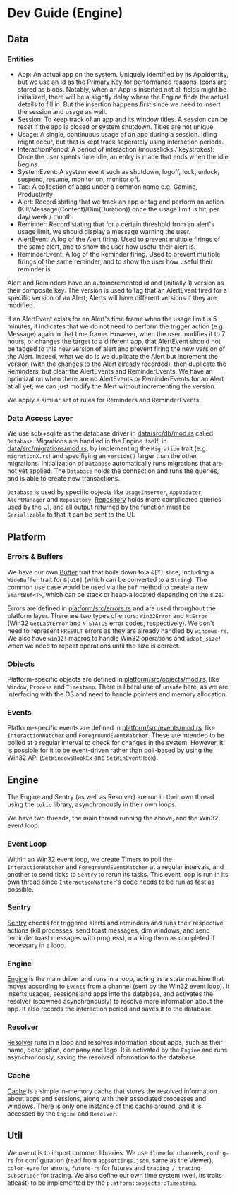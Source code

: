 # Dev Guide (Engine)

## Data

### Entities
- App: An actual app on the system. Uniquely identified by its AppIdentity, but we use an Id as the Primary Key for performance reasons. Icons are stored as blobs. Notably, when an App is inserted not all fields might be initialized, there will be a slightly delay where the Engine finds the actual details to fill in. But the insertion happens first since we need to insert the session and usage as well.
- Session: To keep track of an app and its window titles. A session can be reset if the app is closed or system shutdown. Titles are not unique.
- Usage: A single, continuous usage of an app during a session. Idling might occur, but that is kept track seperately using interaction periods.
- InteractionPeriod: A period of interaction (mouselicks / keystrokes). Once the user spents time idle, an entry is made that ends when the idle begins.
- SystemEvent: A system event such as shutdown, logoff, lock, unlock, suspend, resume, monitor on, monitor off.
- Tag: A collection of apps under a common name e.g. Gaming, Productivity
- Alert: Record stating that we track an app or tag and perform an action (Kill/Message(Content)/Dim(Duration)) once the usage limit is hit, per day/ week / month.
- Reminder: Record stating that for a certain threshold from an alert's usage limit, we should display a message warning the user.
- AlertEvent: A log of the Alert firing. Used to prevent multiple firings of the same alert, and to show the user how useful their alert is.
- ReminderEvent: A log of the Reminder firing. Used to prevent multiple firings of the same reminder, and to show the user how useful their reminder is.

Alert and Reminders have an autoincremented id and (initially 1) version as their composite key. The version is used to tag that an AlertEvent fired for a specific version of an Alert; Alerts will have different versions if they are modified.

If an AlertEvent exists for an Alert's time frame when the usage limit is 5 minutes, it indicates that we do not need to perform the trigger action (e.g. Message) again in that time frame. However, when the user modifies it to 7 hours, or changes the target to a different app, that AlertEvent should not be tagged to this new version of alert and prevent firing the new version of the Alert. Indeed, what we do is we duplicate the Alert but increment the version (with the changes to the Alert already recorded), then duplicate the Reminders, but clear the AlertEvents and ReminderEvents. We have an optimization when there are no AlertEvents or ReminderEvents for an Alert at all yet; we can just modify the Alert without incrementing the version.

We apply a similar set of rules for Reminders and ReminderEvents.

### Data Access Layer
We use sqlx+sqlite as the database driver in [data/src/db/mod.rs](src/data/src/db/mod.rs) called `Database`. Migrations are handled in the Engine
itself, in [data/src/migrations/mod.rs](src/data/src/migrations/mod.rs), by implementing the `Migration` trait (e.g. `migrationX.rs`) and specifiying an `version()` larger than the other migrations. Initialization of `Database` automatically runs migrations that are not yet applied. The `Database` holds
the connection and runs the queries, and is able to create new transactions.

`Database` is used by specific objects like `UsageInserter`, `AppUpdater`, `AlertManager` and `Repository`. [Repository](src/data/src/db/repo.rs) holds more
complicated queries used by the UI, and all output returned by the function must be `Serializable` to that it can be sent to the UI.

## Platform

### Errors & Buffers

We have our own [Buffer](./src/platform/src/buf.rs) trait that boils down to a `&[T]` slice, including a `WideBuffer` trait for `&[u16]` (which can be converted to a `String`). The common use case would be used via the `buf` method to create a new `SmartBuf<T>`, which can be stack or heap-allocated depending on the size.

Errors are defined in [platform/src/errors.rs](./src/platform/src/error.rs) and are used throughout the platform layer.
There are two types of errors: `Win32Error` and `NtError` (Win32 `GetLastError` and `NTSTATUS` error codes, respectively). We don't need to represent `HRESULT` errors as they are already handled by `windows-rs`. We also have `win32!` macros to handle Win32 operations and `adapt_size!` when we need to repeat operations until the size is correct.

### Objects

Platform-specific objects are defined in [platform/src/objects/mod.rs](src/platform/src/objects/mod.rs), like `Window`, `Process` and `Timestamp`. There is liberal use of `unsafe` here, as we are interfacing with the OS and need to handle pointers and memory allocation. 

### Events

Platform-specific events are defined in [platform/src/events/mod.rs](src/platform/src/objects/mod.rs), like `InteractionWatcher` and `ForegroundEventWatcher`. These are intended to be polled at a regular interval to check for changes in the system. However, it is possible for it to be event-driven rather than poll-based by using the Win32 API (`SetWindowsHookEx` and `SetWinEventHook`).

## Engine

The Engine and Sentry (as well as Resolver) are run in their own thread using the `tokio` library, asynchronously in their own loops.

We have two threads, the main thread running the above, and the Win32 event loop.

### Event Loop
Within an Win32 event loop, we create Timers to poll the `InteractionWatcher` and `ForegroundEventWatcher` at a regular intervals, and another to send ticks to `Sentry` to rerun its tasks.
This event loop is run in its own thread since `InteractionWatcher`'s code needs to be run as fast as possible.

### Sentry

[Sentry](./src/engine/src/sentry.rs) checks for triggered alerts and reminders and runs their respective actions (kill processes, send toast messages, dim windows, and send reminder toast messages with progress), marking them as completed if necessary in a loop.

### Engine

[Engine](./src/engine/src/engine.rs) is the main driver and runs in a loop, acting as a state machine that moves according to `Event`s from a channel (sent by the Win32 event loop). It inserts usages, sessions and apps into the database, and activates the resolver (spawned asynchronously) to resolve more information about the app. It also records the interaction period and saves it to the database.

### Resolver
[Resolver](./src/engine/src/resolver.rs) runs in a loop and resolves information about apps, such as their name, description, company and logo. It is activated by the `Engine` and runs asynchronously, saving the resolved information to the database.

### Cache
[Cache](./src/engine/src/cache.rs) is a simple in-memory cache that stores the resolved information about apps and sessions, along with their associated processes and windows. There is only one instance of this cache around, and it is accessed by the `Engine` and `Resolver`.

## Util

We use utils to import common libraries. We use `flume` for channels, 
`config-rs` for configuration (read from `appsettings.json`, same as the Viewer), `color-eyre` for errors, `future-rs` for futures and `tracing / tracing-subscriber` for tracing. We also define our own time system (well, its traits atleast) to be implemented by the `platform::objects::Timestamp`.